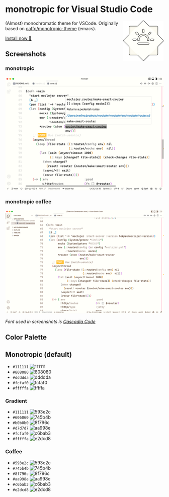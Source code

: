 # monotropic for Visual Studio Code

<a href="https://github.com/avelino/monotropic-theme-vscode"><img align="right" src="https://github.com/avelino/monotropic-theme-vscode/raw/main/assets/monotropic.png" alt="monotropic" title="monotropic" /></a>

(Almost) monochromatic theme for VSCode. Originally based on [caffo/monotropic-theme](https://github.com/caffo/monotropic-theme) (emacs).

[Install now 🛒](https://marketplace.visualstudio.com/items?itemName=avelino.monotropic-theme)

## Screenshots

### monotropic

![monotropic](./assets/screenshot-monotropic.png)

### monotropic coffee

![monotropic-coffee](./assets/screenshot-coffee.png)

_Font used in screenshots is [Cascadia Code](https://github.com/microsoft/cascadia-code)_

## Color Palette

## Monotropic (default)

- `#111111` ![111111](https://dummyimage.com/50/111111/111111)
- `#808080` ![808080](https://dummyimage.com/50/808080/808080)
- `#ddddda` ![ddddda](https://dummyimage.com/50/ddddda/ddddda)
- `#fcfaf0` ![fcfaf0](https://dummyimage.com/50/fcfaf0/fcfaf0)
- `#fffffa` ![fffffa](https://dummyimage.com/25/fffffa/fffffa)

### Gradient

- `#111111` ![593e2c](https://dummyimage.com/50/111111/111111)
- `#606060` ![745b4b](https://dummyimage.com/50/606060/606060)
- `#b0b0b0` ![8f796c](https://dummyimage.com/50/b0b0b0/b0b0b0)
- `#d7d7d7` ![aa998e](https://dummyimage.com/50/d7d7d7/d7d7d7)
- `#fcfaf0` ![c6bab3](https://dummyimage.com/50/c6bab3/c6bab3)
- `#fffffa` ![e2dcd8](https://dummyimage.com/50/e2dcd8/e2dcd8)

### Coffee

- `#593e2c` ![593e2c](https://dummyimage.com/50/593e2c/593e2c)
- `#745b4b` ![745b4b](https://dummyimage.com/50/745b4b/745b4b)
- `#8f796c` ![8f796c](https://dummyimage.com/50/8f796c/8f796c)
- `#aa998e` ![aa998e](https://dummyimage.com/50/aa998e/aa998e)
- `#c6bab3` ![c6bab3](https://dummyimage.com/50/c6bab3/c6bab3)
- `#e2dcd8` ![e2dcd8](https://dummyimage.com/50/e2dcd8/e2dcd8)
